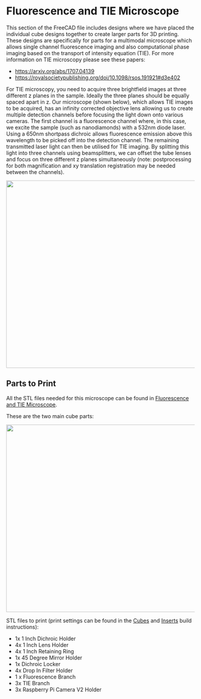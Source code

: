# Fluorescence and TIE Microscope

This section of the FreeCAD file includes designs where we have placed the individual cube designs together to create larger parts for 3D printing. These designs are specifically for parts for a multimodal microscope which allows single channel fluorescence imaging and also computational phase imaging based on the transport of intensity equation (TIE). For more information on TIE microscopy please see these papers:

* https://arxiv.org/abs/1707.04139
* https://royalsocietypublishing.org/doi/10.1098/rsos.191921#d3e402

For TIE microscopy, you need to acquire three brightfield images at three different z planes in the sample. Ideally the three planes should be equally spaced apart in z. Our microscope (shown below), which allows TIE images to be acquired, has an infinity corrected objective lens allowing us to create multiple detection channels before focusing the light down onto various cameras. The first channel is a fluorescence channel where, in this case, we excite the sample (such as nanodiamonds) with a 532nm diode laser. Using a 650nm shortpass dichroic allows fluorescence emission above this wavelength to be picked off into the detection channel. The remaining transmitted laser light can then be utilised for TIE imaging. By splitting this light into three channels using beamsplitters, we can offset the tube lenses and focus on three different z planes simultaneously (note: postprocessing for both magnification and xy translation registration may be needed between the channels).

<img src="https://github.com/NanoBioPhotonics-Strathclyde/M4-MultiModal-Modular-Microscopy/blob/main/Images/TIEMicroscope2.png" height=500 width=1000>

## Parts to Print

All the STL files needed for this microscope can be found in [Fluorescence and TIE Microscope](https://github.com/NanoBioPhotonics-Strathclyde/M4-MultiModal-Modular-Microscopy/tree/main/3D%20Printer%20Design%20Files/STL%20Files/Fluorescence%20and%20TIE%20Microscope).

These are the two main cube parts:

<img src="https://github.com/NanoBioPhotonics-Strathclyde/M4-MultiModal-Modular-Microscopy/blob/main/Images/TIEMicroscope.png" height=500 width=625>

STL files to print (print settings can be found in the [Cubes](https://github.com/NanoBioPhotonics-Strathclyde/M4-MultiModal-Modular-Microscopy/blob/main/3D%20Printer%20Design%20Files/Build%20Instructions/Cubes.md) and [Inserts](https://github.com/NanoBioPhotonics-Strathclyde/M4-MultiModal-Modular-Microscopy/blob/main/3D%20Printer%20Design%20Files/Build%20Instructions/Inserts.md) build instructions):

* 1x 1 Inch Dichroic Holder
* 4x 1 Inch Lens Holder
* 4x 1 Inch Retaining Ring
* 1x 45 Degree Mirror Holder
* 1x Dichroic Locker
* 4x Drop In Filter Holder
* 1 x Fluorescence Branch
* 3x TIE Branch
* 3x Raspberry Pi Camera V2 Holder

